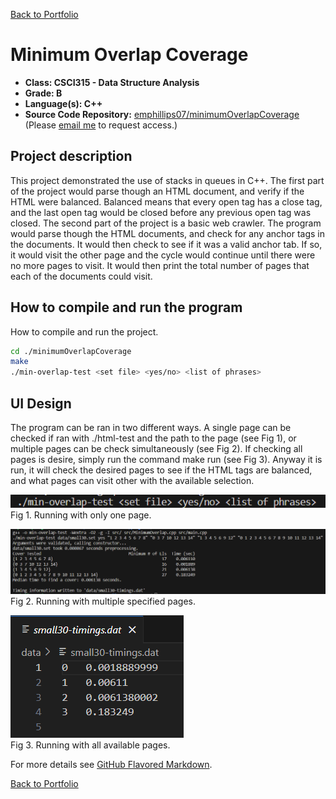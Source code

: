 [Back to Portfolio](./)

Minimum Overlap Coverage
===============

-   **Class: CSCI315 - Data Structure Analysis** 
-   **Grade: B** 
-   **Language(s): C++** 
-   **Source Code Repository:** [emphillips07/minimumOverlapCoverage](https://github.com/emphillips07/minimumOverlapCoverage)  
    (Please [email me](mailto:ephillips@csustudent.net?subject=GitHub%20Access) to request access.)

## Project description

This project demonstrated the use of stacks in queues in C++. The first part of the project would parse though an HTML document, and verify if the HTML were balanced. Balanced means that every open tag has a close tag, and the last open tag would be closed before any previous open tag was closed. The second part of the project is a basic web crawler. The program would parse though the HTML documents, and check for any anchor tags in the documents. It would then check to see if it was a valid anchor tab. If so, it would visit the other page and the cycle would continue until there were no more pages to visit. It would then print the total number of pages that each of the documents could visit.

## How to compile and run the program

How to compile and run the project.

```bash
cd ./minimumOverlapCoverage
make
./min-overlap-test <set file> <yes/no> <list of phrases>
```

## UI Design

The program can be ran in two different ways. A single page can be checked if ran with ./html-test and the path to the page (see Fig 1), or multiple pages can be check simultaneously (see Fig 2). If checking all pages is desire, simply run the command make run (see Fig 3). Anyway it is run, it will check the desired pages to see if the HTML tags are balanced, and what pages can visit other with the available selection.

![screenshot](images/prj2-1.png)  
Fig 1. Running with only one page.

![screenshot](images/prj2-2.png)  
Fig 2. Running with multiple specified pages.

![screenshot](images/prj2-3.png)  
Fig 3. Running with all available pages.

For more details see [GitHub Flavored Markdown](https://guides.github.com/features/mastering-markdown/).

[Back to Portfolio](./)
